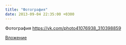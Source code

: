 ```yaml
---
title: "Фотография"
date: 2013-09-04 22:35:00 +0300
---
```


Фотография
https://vk.com/photo41076938_310398859

[Вложение](https://vk.com/photo41076938_310398859)
